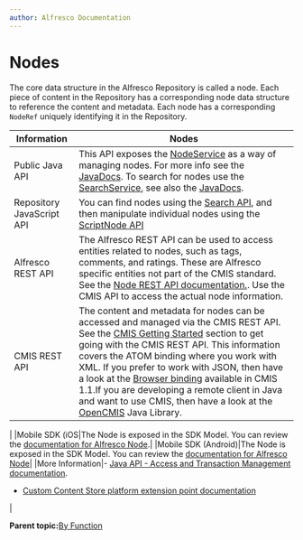 ```yaml
---
author: Alfresco Documentation
---
```


# Nodes

The core data structure in the Alfresco Repository is called a node. Each piece of content in the Repository has a corresponding node data structure to reference the content and metadata. Each node has a corresponding `NodeRef` uniquely identifying it in the Repository.

|Information|Nodes|
|-----------|-----|
|Public Java API|This API exposes the [NodeService](dev-services-node.md) as a way of managing nodes. For more info see the [JavaDocs](http://dev.alfresco.com/resource/docs/java/org/alfresco/service/cmr/model/NodeService.html). To search for nodes use the [SearchService](dev-services-search.md), see also the [JavaDocs](http://dev.alfresco.com/resource/docs/java/org/alfresco/service/cmr/search/SearchService.html).|
|Repository JavaScript API|You can find nodes using the [Search API](API-JS-Search.md), and then manipulate individual nodes using the [ScriptNode API](API-JS-ScriptNode.md)|
|Alfresco REST API|The Alfresco REST API can be used to access entities related to nodes, such as tags, comments, and ratings. These are Alfresco specific entities not part of the CMIS standard. See the [Node REST API documentation.](../pra/1/concepts/pra-nodes.md). Use the CMIS API to access the actual node information.|
|CMIS REST API|The content and metadata for nodes can be accessed and managed via the CMIS REST API. See the [CMIS Getting Started](../pra/1/concepts/cmis-getting-started.md) section to get going with the CMIS REST API. This information covers the ATOM binding where you work with XML. If you prefer to work with JSON, then have a look at the [Browser binding](../pra/1/concepts/cmis-1.1-intro.md) available in CMIS 1.1.If you are developing a remote client in Java and want to use CMIS, then have a look at the [OpenCMIS](http://chemistry.apache.org/java/developing/index.html) Java Library.

|
|Mobile SDK \(iOS|The Node is exposed in the SDK Model. You can review the [documentation for Alfresco Node](http://docs.alfresco.com/mobile_sdk/ios/references/model/AlfrescoNode.html).|
|Mobile SDK \(Android\)|The Node is exposed in the SDK Model. You can review the [documentation for Alfresco Node](http://docs.alfresco.com/mobile_sdk/android/references/client_api/model/Node.html)|
|More Information|-   [Java API - Access and Transaction Management documentation](dev-extension-points-public-java-api.md).
-   [Custom Content Store platform extension point documentation](dev-extension-points-custom-content-store.md)

|

**Parent topic:**[By Function](../concepts/dev-api-by-function.md)

